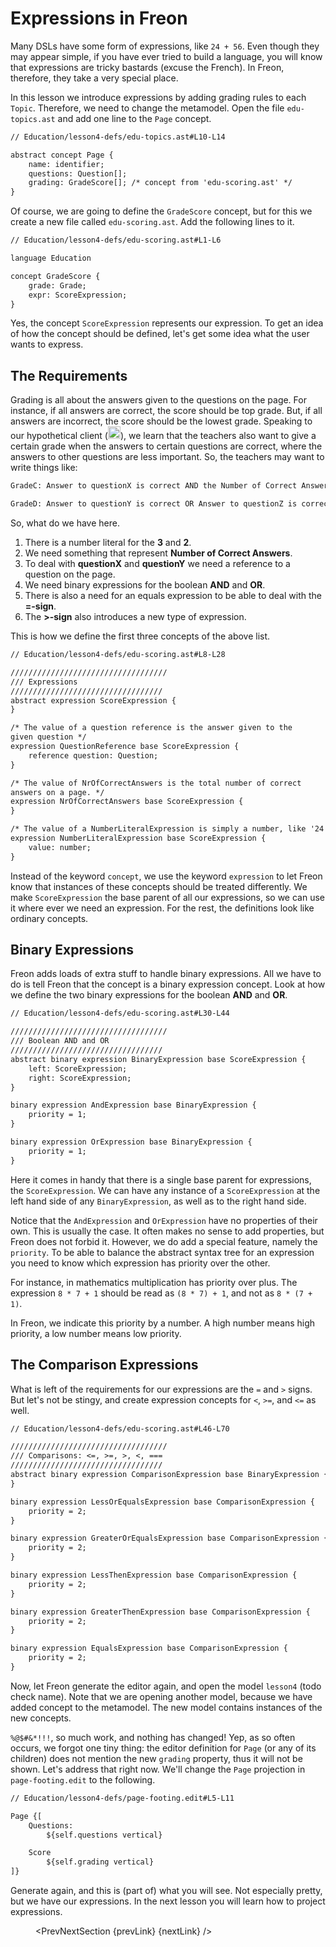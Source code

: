 <script>
    import Figure from '$lib/figures/Figure.svelte';
</script>

# Expressions in Freon

Many DSLs have some form of expressions, like `24 + 56`. Even though they may appear simple, if you have ever
tried to build a language, you will know that expressions are tricky bastards (excuse the French). In Freon, therefore, they take
a very special place.

In this lesson we introduce expressions by adding grading rules to each `Topic`. Therefore, we need to change the metamodel.
Open the file `edu-topics.ast` and add one line to the `Page` concept.

```txt
// Education/lesson4-defs/edu-topics.ast#L10-L14

abstract concept Page {
    name: identifier;
    questions: Question[];
    grading: GradeScore[]; /* concept from 'edu-scoring.ast' */
}
```

Of course, we are going to define the `GradeScore` concept, but for this we create a new file called `edu-scoring.ast`.
Add the following lines to it.

```txt
// Education/lesson4-defs/edu-scoring.ast#L1-L6

language Education

concept GradeScore {
    grade: Grade;
    expr: ScoreExpression;
}
```

Yes, the concept `ScoreExpression` represents our expression. To get an idea of
how the concept should be defined, let's get some idea what the user wants to express.

## The Requirements

Grading is all about the answers given to the questions on the page. For instance, if all answers are correct,
the score should be top grade. But, if all answers are incorrect, the score should be the lowest grade.
Speaking to our hypothetical client (<img src="/icons/smile.png" alt="Smiley" width="20" height="20">), we
learn that the teachers also want to give a certain grade when the answers to certain questions are correct,
where the answers to other questions are less important. So, the teachers may want to write things like:

```txt
GradeC: Answer to questionX is correct AND the Number of Correct Answers = 3

GradeD: Answer to questionY is correct OR Answer to questionZ is correct AND the Number of Correct Answers > 2
```

So, what do we have here.

1. There is a number literal for the **3** and **2**.
2. We need something that represent **Number of Correct Answers**.
3. To deal with **questionX** and **questionY** we need a reference to a question on the page.
4. We need binary expressions for the boolean **AND** and **OR**.
5. There is also a need for an equals expression to be able to deal with the **=-sign**.
6. The **>-sign** also introduces a new type of expression.

This is how we define the first three concepts of the above list.

```txt
// Education/lesson4-defs/edu-scoring.ast#L8-L28

///////////////////////////////////
/// Expressions
//////////////////////////////////
abstract expression ScoreExpression {
}

/* The value of a question reference is the answer given to the
given question */
expression QuestionReference base ScoreExpression {
    reference question: Question;
}

/* The value of NrOfCorrectAnswers is the total number of correct
answers on a page. */
expression NrOfCorrectAnswers base ScoreExpression {
}

/* The value of a NumberLiteralExpression is simply a number, like '24' */
expression NumberLiteralExpression base ScoreExpression {
    value: number;
}
```

Instead of the keyword `concept`, we use the keyword `expression` to let Freon know that instances
of these concepts should be treated differently. We make `ScoreExpression` the base parent of all
our expressions, so we can use it where ever we need an expression. For the rest, the definitions look
like ordinary concepts.

## Binary Expressions

Freon adds loads of extra stuff to handle binary expressions. All we have to do is tell Freon that
the concept is a binary expression concept. Look at how we define the two binary expressions for
the boolean **AND** and **OR**.

```txt
// Education/lesson4-defs/edu-scoring.ast#L30-L44

///////////////////////////////////
/// Boolean AND and OR
//////////////////////////////////
abstract binary expression BinaryExpression base ScoreExpression {
    left: ScoreExpression;
    right: ScoreExpression;
}

binary expression AndExpression base BinaryExpression {
    priority = 1;
}

binary expression OrExpression base BinaryExpression {
    priority = 1;
}
```

Here it comes in handy that there is a single base parent for
expressions, the `ScoreExpression`. We can have any instance of a
`ScoreExpression` at the left hand side of any `BinaryExpression`, as well as to the
right hand side.

Notice that the `AndExpression` and `OrExpression` have no properties of their own.
This is usually the case.
It often makes no sense to add properties, but Freon does not forbid it. However, we
do add a special feature, namely the `priority`. To be able to balance the abstract syntax tree for
an expression you need to know which expression has priority over the other.

For instance, in mathematics multiplication has priority over plus. The expression
`8 * 7 + 1` should be read as `(8 * 7) + 1`, and not as `8 * (7 + 1)`.

In Freon, we indicate this priority by a number. A high number means high priority,
a low number means low priority.

## The Comparison Expressions

What is left of the requirements for our expressions are the `=` and `>` signs. But let's
not be stingy, and create expression concepts for `<`, `>=`, and `<=` as well.

```txt
// Education/lesson4-defs/edu-scoring.ast#L46-L70

///////////////////////////////////
/// Comparisons: <=, >=, >, <, ===
//////////////////////////////////
abstract binary expression ComparisonExpression base BinaryExpression {
}

binary expression LessOrEqualsExpression base ComparisonExpression {
    priority = 2;
}

binary expression GreaterOrEqualsExpression base ComparisonExpression {
    priority = 2;
}

binary expression LessThenExpression base ComparisonExpression {
    priority = 2;
}

binary expression GreaterThenExpression base ComparisonExpression {
    priority = 2;
}

binary expression EqualsExpression base ComparisonExpression {
    priority = 2;
}
```

Now, let Freon generate the editor again, and open the model `lesson4` (todo check name). Note that we are opening 
another model, because we have added concept to the metamodel. The new model contains instances of the new concepts.

`%@$#&*!!!`, so much work, and nothing has changed!
Yep, as so often occurs, we forgot one tiny thing: the editor definition for `Page` (or any of its children) does
not mention the new `grading` property, thus it will not be shown. Let's address that right now. We'll change the `Page` projection
in `page-footing.edit` to the following.

```txt
// Education/lesson4-defs/page-footing.edit#L5-L11

Page {[
    Questions:
        ${self.questions vertical}

    Score
        ${self.grading vertical}
]}
```

Generate again, and this is (part of) what you will see. Not especially pretty, but we have our expressions. In the next
lesson you will learn how to project expressions.

<Figure
imageName={'Tutorial-lesson4-screenshot1.png'}
caption={'Editor after adding grading to the metamodel'}
figureNumber={1}
/>

<PrevNextSection {prevLink} {nextLink} />

